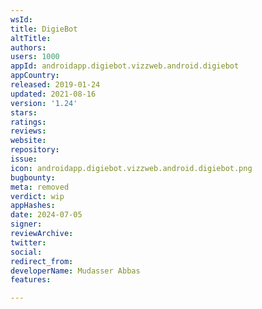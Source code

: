 ```yaml
---
wsId: 
title: DigieBot
altTitle: 
authors: 
users: 1000
appId: androidapp.digiebot.vizzweb.android.digiebot
appCountry: 
released: 2019-01-24
updated: 2021-08-16
version: '1.24'
stars: 
ratings: 
reviews: 
website: 
repository: 
issue: 
icon: androidapp.digiebot.vizzweb.android.digiebot.png
bugbounty: 
meta: removed
verdict: wip
appHashes: 
date: 2024-07-05
signer: 
reviewArchive: 
twitter: 
social: 
redirect_from: 
developerName: Mudasser Abbas
features: 

---
```


